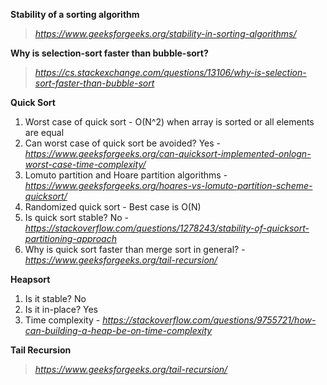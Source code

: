 **Stability of a sorting algorithm**
> *https://www.geeksforgeeks.org/stability-in-sorting-algorithms/*

**Why is selection-sort faster than bubble-sort?**
> *https://cs.stackexchange.com/questions/13106/why-is-selection-sort-faster-than-bubble-sort*

**Quick Sort**
1. Worst case of quick sort - O(N^2) when array is sorted or all elements are equal
2. Can worst case of quick sort be avoided? Yes - *https://www.geeksforgeeks.org/can-quicksort-implemented-onlogn-worst-case-time-complexity/*
3. Lomuto partition and Hoare partition algorithms - *https://www.geeksforgeeks.org/hoares-vs-lomuto-partition-scheme-quicksort/*
4. Randomized quick sort - Best case is O(N)
5. Is quick sort stable? No - *https://stackoverflow.com/questions/1278243/stability-of-quicksort-partitioning-approach*
6. Why is quick sort faster than merge sort in general? - *https://www.geeksforgeeks.org/tail-recursion/*

**Heapsort**
1. Is it stable? No
2. Is it in-place? Yes
3. Time complexity - *https://stackoverflow.com/questions/9755721/how-can-building-a-heap-be-on-time-complexity*

**Tail Recursion**
> *https://www.geeksforgeeks.org/tail-recursion/*

